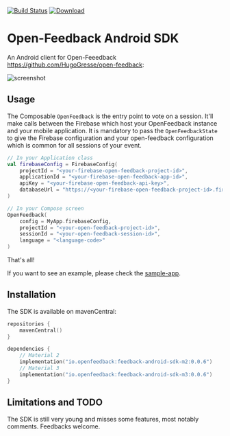 [![Build Status](https://travis-ci.org/paug/openfeedback-android-sdk.svg?branch=master)](https://travis-ci.org/paug/openfeedback-android-sdk) [ ![Download](https://api.bintray.com/packages/openfeedback/Android/feedback-android-sdk-ui/images/download.svg) ](https://bintray.com/openfeedback/Android/feedback-android-sdk-ui/_latestVersion)
# Open-Feedback Android SDK

An Android client for Open-Feeedback https://github.com/HugoGresse/open-feedback:

![screenshot](docs/screenshot.png)

## Usage

The Composable `OpenFeedback` is the entry point to vote on a session. It'll make calls
between the Firebase which host your OpenFeedback instance and your mobile application. It is
mandatory to pass the `OpenFeedbackState` to give the Firebase configuration and your open-feedback
configuration which is common for all sessions of your event.

```kotlin
// In your Application class
val firebaseConfig = FirebaseConfig(
    projectId = "<your-firebase-open-feedback-project-id>",
    applicationId = "<your-firebase-open-feedback-app-id>",
    apiKey = "<your-firebase-open-feedback-api-key>",
    databaseUrl = "https://<your-firebase-open-feedback-project-id>.firebaseio.com"
)

// In your Compose screen
OpenFeedback(
    config = MyApp.firebaseConfig,
    projectId = "<your-open-feedback-project-id>",
    sessionId = "<your-open-feedback-session-id>",
    language = "<language-code>"
)
```

That's all!

If you want to see an example, please check the [sample-app](sample-app/src/main/java/io/openfeedback/android/sample/MainActivity.kt).

## Installation

The SDK is available on mavenCentral:

```kotlin
repositories {
    mavenCentral()
}

dependencies {
    // Material 2
    implementation("io.openfeedback:feedback-android-sdk-m2:0.0.6")
    // Material 3
    implementation("io.openfeedback:feedback-android-sdk-m3:0.0.6")
}
```

## Limitations and TODO

The SDK is still very young and misses some features, most notably comments. Feedbacks welcome.
